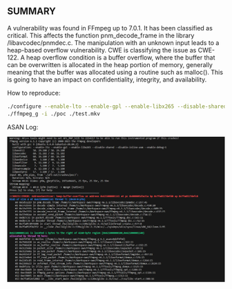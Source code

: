 ## SUMMARY

A vulnerability was found in FFmpeg up to 7.0.1. It has been classified as critical. This affects the function pnm_decode_frame in the library /libavcodec/pnmdec.c. The manipulation with an unknown input leads to a heap-based overflow vulnerability. CWE is classifying the issue as CWE-122. A heap overflow condition is a buffer overflow, where the buffer that can be overwritten is allocated in the heap portion of memory, generally meaning that the buffer was allocated using a routine such as malloc(). This is going to have an impact on confidentiality, integrity, and availability.

How to reproduce:

```bash
./configure --enable-lto --enable-gpl --enable-libx265 --disable-shared --disable-inline-asm --enable-debug=1
./ffmpeg_g -i ./poc ./test.mkv
```

ASAN Log:

![alt text](assets/image.png)